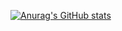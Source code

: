 [![Anurag's GitHub stats](https://github-readme-stats.vercel.app/api?username=oyeraghib)](https://github.com/anuraghazra/github-readme-stats)
